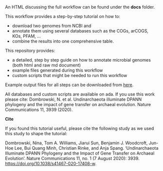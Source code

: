 An HTML discussing the full workflow can be found under the **docs** folder.

This workflow provides a step-by-step tutorial on how to:

- download two genomes from NCBI and
- annotate them using several databases such as the COGs, arCOGS, KOs, PFAM, …
- combine the results into one comprehensive table.

This repository provides:

- a detailed, step by step guide on how to annotate microbial genomes (both html and raw md document)
- example files generated during this workflow
- custom scripts that might be needed to run this workflow

Example output files for all steps can be downloaded from [here](https://github.com/ndombrowski/Annotation_workflow/tree/main/Output_example).

All databases and custom scripts are available on ada. If you use this work please cite: Dombrowski, N. et al. Undinarchaeota illuminate DPANN phylogeny and the impact of gene transfer on archaeal evolution. Nature Communications 11, 3939 (2020).


**Cite**

If you found this tutorial useful, please cite the following study as we used this study to shape the tutorial:

Dombrowski, Nina, Tom A. Williams, Jiarui Sun, Benjamin J. Woodcroft, Jun-Hoe Lee, Bui Quang Minh, Christian Rinke, and Anja Spang. ‘Undinarchaeota Illuminate DPANN Phylogeny and the Impact of Gene Transfer on Archaeal Evolution’. Nature Communications 11, no. 1 (7 August 2020): 3939. https://doi.org/10.1038/s41467-020-17408-w.
